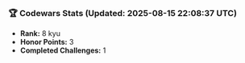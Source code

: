 ### 🏆 Codewars Stats (Updated: 2025-08-15 22:08:37 UTC)

- **Rank:** 8 kyu
- **Honor Points:** 3
- **Completed Challenges:** 1
